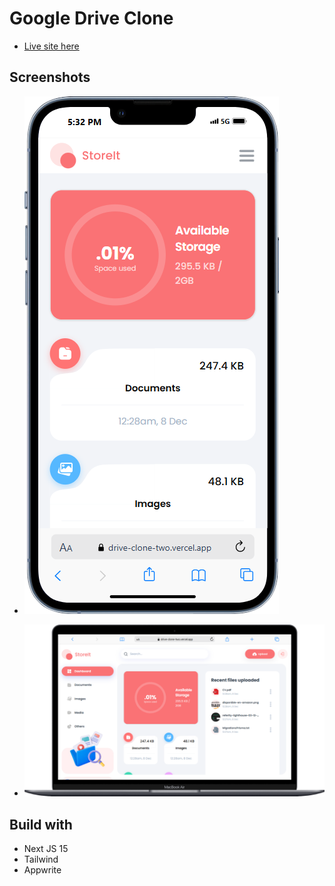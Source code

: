 
# Google Drive Clone

- [Live site here](https://drive-clone-two.vercel.app/)


## Screenshots

- ![](./public/screenshot-mobile.png)

  
- ![](./public/screenshot-desktop.png)

## Build with

- Next JS 15
- Tailwind
- Appwrite
